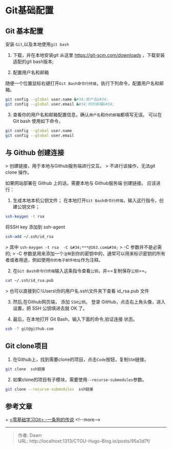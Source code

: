 # Git基础配置




## Git 基本配置
安装 `Git`,以及本地使用`git bash`
1. 下载，并在本地安装git
从这里 https://git-scm.com/downloads ，下载安装适配的git bash版本;

2. 配置用户名和邮箱
   
随便一个位置鼠标右键打开`Git Bash命令行终端`，执行下列命令，配置用户名和邮箱。
```bash
git config --global user.name &#34;用户名&#34;
git config --global user.email &#34;你的邮箱&#34;
```
3. 查看你的用户名和邮箱配置信息，确认`用户名`和`你的邮箱`都填写无误。
可以在 Git bash 使用如下命令，
```bash
git config --global user.name
git config --global user.email
```
 

## 与 Github 创建连接
&gt; 创建链接，用于本地与Github服务端进行交互。
&gt; 不进行该操作，无法git clone 操作。

如果网站部署在 Github 上的话，需要本地与 Github服务端 创建链接。
应该进行：


1. 生成本地本机公钥文件；
在本地打开`Git Bash命令行终端`，输入这行指令，创建公钥文件；
```BASH
ssh-keygen -t rsa 
```

将SSH key 添加到 ssh-agent
```BASH
ssh-add ~/.ssh/id_rsa
```
&gt; 其中 `ssh-keygen -t rsa  -C &#34;***@163.com&#34;`
&gt; -C 参数并不是必需的;
&gt; -C 参数是用来添加一个`注释`到你的密钥中的，通常可以用来标识密钥的所有者或者用途，例如使用`你的电子邮件地址`作为注释。

2. 在`Git Bash命令行终端`输入这条指令查看`公钥`，并==复制保存`公钥`==。

```BASH
cat ~/.ssh/id_rsa.pub
```
&gt; 也可以直接到C:\Users\你的用户名\.ssh\文件夹下查看 id_rsa.pub 文件

3. 然后,在Github网页端， 添加 `SSH公钥`。
登录 GitHub，点击右上角头像，进入设置，把 SSH 公钥填进去就 OK 了。
  
4. 最后，在本地打开 Git Bash，输入下面的命令,验证连接 状态。
```BASH
ssh -T git@github.com
```

## Git clone项目
1. 在Github上，找到需要clone的项目，点击`Code`按钮，复制`SSH`链接。
```BASH
git clone  ssh链接
```
2. 如果clone的项目有子模块，需要使用`--recurse-submodules`参数。
```BASH
git clone --recurse-submodules  ssh链接 
```

## 参考文章
&#43; [&lt;零基础学习Git&gt; -一条狗的传说](https://www.cnblogs.com/legenddog/p/17632687.html)
&lt;!--more--&gt;

---

> 作者: Dawn  
> URL: http://localhost:1313/CTGU-Hugo-Blog.io/posts/95a3d7f/  

